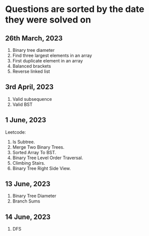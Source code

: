 # Questions are sorted by the date they were solved on

## 26th March, 2023

1. Binary tree diameter
2. Find three largest elements in an array
3. First duplicate element in an array
4. Balanced brackets
5. Reverse linked list

## 3rd April, 2023

1. Valid subsequence
2. Valid BST

## 1 June, 2023

Leetcode:

1. Is Subtree.
2. Merge Two Binary Trees.
3. Sorted Array To BST.
4. Binary Tree Level Order Traversal.
5. Climbing Stairs.
6. Binary Tree Right Side View.

## 13 June, 2023

1. Binary Tree Diameter
2. Branch Sums

## 14 June, 2023

1. DFS
